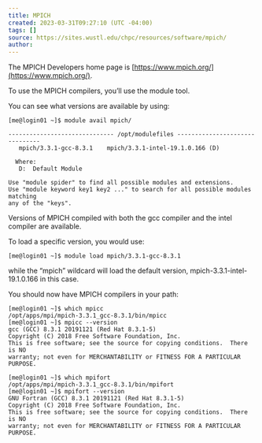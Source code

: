 ```yaml
---
title: MPICH
created: 2023-03-31T09:27:10 (UTC -04:00)
tags: []
source: https://sites.wustl.edu/chpc/resources/software/mpich/
author:
---
```


The MPICH Developers home page is [https://www.mpich.org/](https://www.mpich.org/).

To use the MPICH compilers, you’ll use the module tool.

You can see what versions are available by using:

```
[me@login01 ~]$ module avail mpich/

------------------------------ /opt/modulefiles -------------------------------
   mpich/3.3.1-gcc-8.3.1    mpich/3.3.1-intel-19.1.0.166 (D)

  Where:
   D:  Default Module

Use "module spider" to find all possible modules and extensions.
Use "module keyword key1 key2 ..." to search for all possible modules matching
any of the "keys".
```

Versions of MPICH compiled with both the gcc compiler and the intel compiler are available.

To load a specific version, you would use:

```
[me@login01 ~]$ module load mpich/3.3.1-gcc-8.3.1
```

while the “mpich” wildcard will load the default version, mpich-3.3.1-intel-19.1.0.166 in this case.

You should now have MPICH compilers in your path:

```
[me@login01 ~]$ which mpicc
/opt/apps/mpi/mpich-3.3.1_gcc-8.3.1/bin/mpicc
[me@login01 ~]$ mpicc --version
gcc (GCC) 8.3.1 20191121 (Red Hat 8.3.1-5)
Copyright (C) 2018 Free Software Foundation, Inc.
This is free software; see the source for copying conditions.  There is NO
warranty; not even for MERCHANTABILITY or FITNESS FOR A PARTICULAR PURPOSE.

[me@login01 ~]$ which mpifort
/opt/apps/mpi/mpich-3.3.1_gcc-8.3.1/bin/mpifort
[me@login01 ~]$ mpifort --version
GNU Fortran (GCC) 8.3.1 20191121 (Red Hat 8.3.1-5)
Copyright (C) 2018 Free Software Foundation, Inc.
This is free software; see the source for copying conditions.  There is NO
warranty; not even for MERCHANTABILITY or FITNESS FOR A PARTICULAR PURPOSE.
```
